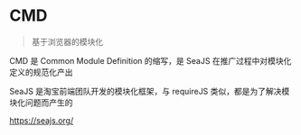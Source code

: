 # CMD

> 基于浏览器的模块化

CMD 是 Common Module Definition 的缩写，是 SeaJS 在推广过程中对模块化定义的规范化产出

SeaJS 是淘宝前端团队开发的模块化框架，与 requireJS 类似，都是为了解决模块化问题而产生的

https://seajs.org/

